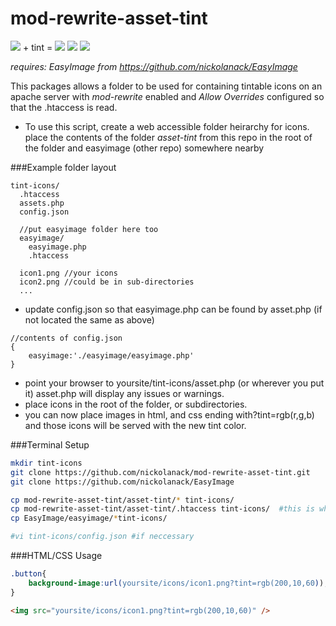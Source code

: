 mod-rewrite-asset-tint
======================
<img src="http://media.geolive.ca/assets/sm_widgets.png" /> + tint =
<img src="http://media.geolive.ca/assets/sm_widgets.png?tint=rgb(29,29,100)" />
<img src="http://media.geolive.ca/assets/sm_widgets.png?tint=rgb(100,29,100)" />
<img src="http://media.geolive.ca/assets/sm_widgets.png?tint=rgb(29,100,100)" />



*requires: EasyImage from https://github.com/nickolanack/EasyImage*

This packages allows a folder to be used for containing tintable icons on an apache server with *mod-rewrite* enabled and
*Allow Overrides* configured so that the .htaccess is read. 

- To use this script, create a web accessible folder heirarchy for icons. place the contents of the folder *asset-tint*
from this repo in the root of the folder and easyimage (other repo) somewhere nearby

###Example folder layout
```
tint-icons/ 
  .htaccess
  assets.php
  config.json
  
  //put easyimage folder here too
  easyimage/
    easyimage.php
    .htaccess
    
  icon1.png //your icons
  icon2.png //could be in sub-directories
  ...
```

- update config.json so that easyimage.php can be found by asset.php (if not located the same as above)
```
//contents of config.json
{
	easyimage:'./easyimage/easyimage.php'
}
```
- point your browser to yoursite/tint-icons/asset.php (or wherever you put it) asset.php will display any issues or warnings.
- place icons in the root of the folder, or subdirectories. 
- you can now place images in html, and css ending with?tint=rgb(r,g,b) and those icons will be served with the new tint color. 

###Terminal Setup
```bash
mkdir tint-icons
git clone https://github.com/nickolanack/mod-rewrite-asset-tint.git
git clone https://github.com/nickolanack/EasyImage

cp mod-rewrite-asset-tint/asset-tint/* tint-icons/
cp mod-rewrite-asset-tint/asset-tint/.htaccess tint-icons/  #this is what routes image queries to assets.php 
cp EasyImage/easyimage/*tint-icons/

#vi tint-icons/config.json #if neccessary

```
###HTML/CSS Usage
```css
.button{
	background-image:url(yoursite/icons/icon1.png?tint=rgb(200,10,60));
}

```

```html
<img src="yoursite/icons/icon1.png?tint=rgb(200,10,60)" />
```
